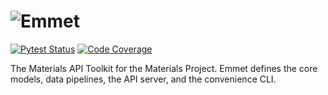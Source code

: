 # ![Emmet](docs/images/logo_w_text.svg)

[![Pytest Status](https://github.com/materialsproject/emmet/workflows/testing/badge.svg)](https://github.com/materialsproject/emmet/actions?query=workflow%3Atesting)
[![Code Coverage](https://codecov.io/gh/materialsproject/emmet/branch/main/graph/badge.svg)](https://codecov.io/gh/materialsproject/emmet)

The Materials API Toolkit for the Materials Project. Emmet defines the core models, data pipelines, the API server, and the convenience CLI.
